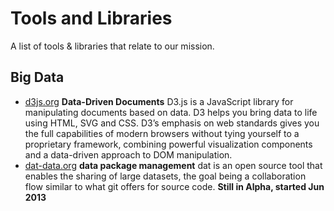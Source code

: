 # Tools and Libraries

A list of tools & libraries that relate to our mission.

## Big Data

* [d3js.org](http://d3js.org/) **Data-Driven Documents** D3.js is a JavaScript library for manipulating documents based on data. D3 helps you bring data to life using HTML, SVG and CSS. D3’s emphasis on web standards gives you the full capabilities of modern browsers without tying yourself to a proprietary framework, combining powerful visualization components and a data-driven approach to DOM manipulation.
* [dat-data.org](http://dat-data.com/) **data package management** dat is an open source tool that enables the sharing of large datasets, the goal being a collaboration flow similar to what git offers for source code. **Still in Alpha, started Jun 2013**


